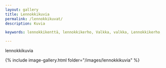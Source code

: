 ```yaml
---
layout: gallery
title: Lennokkikuvia
permalink: /lennokkikuvat/
description: Kuvia 

keywords: lennokkikenttä, lennokkikerho, Valkka, valkka, Lennokkikerho, lennokkikerho, Lennokkikenttä, lennokkikenttä, Kenttä, kenttä

---
```

 
lennokkikuvia

{% include image-gallery.html folder="/images/lennokkikuvia" %}